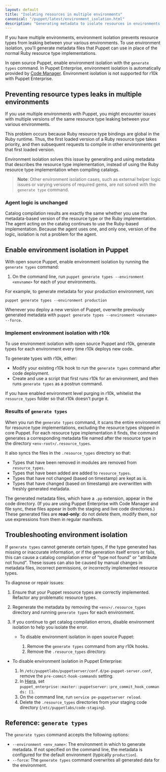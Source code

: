 ```yaml
---
layout: default
title: "Isolating resources in multiple environments"
canonical: "/puppet/latest/environment_isolation.html"
description: "Generating metadata to isolate resources in environments in Puppet"
---
```


[code_mgr_env]: {{pe}}/code_mgr.html#environment-isolation-metadata


If you have multiple environments, environment isolation prevents resource types from leaking between your various environments. To use environment isolation, you'll generate metadata files that Puppet can use in place of the normal Ruby resource type implementations.

In open source Puppet, enable environment isolation with the `generate types` command. In Puppet Enterprise, environment isolation is automatically provided by [Code Manager][code_mgr_env]. Environment isolation is not supported for r10k with Puppet Enterprise.

## Preventing resource types leaks in multiple environments

If you use multiple environments with Puppet, you might encounter issues with multiple versions of the same resource type leaking between your various environments. 

This problem occurs because Ruby resource type bindings are global in the Ruby runtime. Thus, the first loaded version of a Ruby resource type takes priority, and then subsequent requests to compile in other environments get that first loaded version.

Environment isolation solves this issue by generating and using metadata that describes the resource type implementation, instead of using the Ruby resource type implementation when compiling catalogs. 

> **Note**: Other environment isolation cases, such as external helper logic issues or varying versions of required gems, are not solved with the `generate type` command.

### Agent logic is unchanged

Catalog compilation results are exactly the same whether you use the metadata-based version of the resource type or the Ruby implementation. The agent acting on the catalog continues to use the Ruby-based implementation. Because the agent uses one, and only one, version of the logic, isolation is not a problem for the agent.

## Enable environment isolation in Puppet

With open source Puppet, enable environment isolation by running the `generate types` command:

1. On the command line, run `puppet generate types --environment <envname>` for each of your environments.

For example, to generate metadata for your production environment, run:

`puppet generate types --environment production`

Whenever you deploy a new version of Puppet, overwrite previously generated metadata with `puppet generate types --environment <envname> --force`.

### Implement environment isolation with r10k

To use environment isolation with open source Puppet and r10k, generate types for each environment every time r10k deploys new code.

To generate types with r10k, either:

* Modify your existing r10k hook to run the `generate types` command after code deployment.
* Create and use a script that first runs r10k for an environment, and then runs `generate types` as a postrun command.

If you have enabled environment level purging in r10k, whitelist the `resource_types` folder so that r10k doesn't purge it.

### Results of `generate types`

When you run the `generate types` command, it scans the entire environment for resource type implementations, excluding the resource types shipped in core Puppet. For each resource type implementation it finds, the command generates a corresponding metadata file named after the resource type in the directory `<env-root>/.resource_types`.

It also syncs the files in the `.resource_types` directory so that:

* Types that have been removed in modules are removed from `resource_types`.
* Types that have been added are added to `resource_types`.
* Types that have not changed (based on timestamp) are kept as is.
* Types that have changed (based on timestamp) are overwritten with freshly generated metadata.

The generated metadata files, which have a `.pp` extension, appear in the code directory. (If you are using Puppet Enterprise with Code Manager and file sync, these files appear in both the staging and live code directories.) These generated files are **read-only**: do not delete them, modify them, nor use expressions from them in regular manifests.

## Troubleshooting environment isolation

If `generate types` cannot generate certain types, if the type generated has missing or inaccurate information, or if the generation itself errors or fails, this can cause a catalog compilation error of "type not found" or "attribute not found". These issues can also be caused by manual changes in metadata files, incorrect permissions, or incorrectly implemented resource types.

To diagnose or repair issues:

1. Ensure that your Puppet resource types are correctly implemented. Refactor any problematic resource types.

1. Regenerate the metadata by removing the `<env>/.resource_types` directory and running `generate types` for each environment.

1. If you continue to get catalog compilation errors, disable environment isolation to help you isolate the error.

   * To disable environment isolation in open source Puppet:

     1. Remove the `generate types` command from any r10k hooks.
     1. Remove the `.resource_types` directory.

  * To disable environment isolation in Puppet Enterprise:

     1. In `/etc/puppetlabs/puppetserver/conf.d/pe-puppet-server.conf`, remove the `pre-commit-hook-commands` setting.
     1. In [Hiera](./config_intro.html#configure-settings-with-hiera), set `puppet_enterprise::master::puppetserver::pre_commit_hook_commands: []`. 
     1. On the command line, run `service pe-puppetserver reload`.
     1. Delete the `.resource_types` directories from your staging code directory (`/etc/puppetlabs/code-staging`).

## Reference: `generate types`

The `generate types` command accepts the following options:

* `--environment <env_name>`: The environment in which to generate metadata. If not specified on the command line, the metadata is configured for the default environment (typically `production`).
* `--force`: The `generate types` command overwrites all generated data for the environment.
